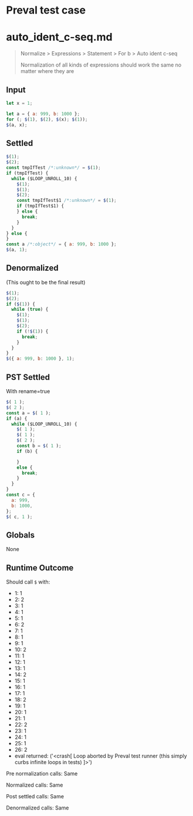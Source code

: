 # Preval test case

# auto_ident_c-seq.md

> Normalize > Expressions > Statement > For b > Auto ident c-seq
>
> Normalization of all kinds of expressions should work the same no matter where they are

## Input

`````js filename=intro
let x = 1;

let a = { a: 999, b: 1000 };
for (; $(1), $(2), $(x); $(1));
$(a, x);
`````


## Settled


`````js filename=intro
$(1);
$(2);
const tmpIfTest /*:unknown*/ = $(1);
if (tmpIfTest) {
  while ($LOOP_UNROLL_10) {
    $(1);
    $(1);
    $(2);
    const tmpIfTest$1 /*:unknown*/ = $(1);
    if (tmpIfTest$1) {
    } else {
      break;
    }
  }
} else {
}
const a /*:object*/ = { a: 999, b: 1000 };
$(a, 1);
`````


## Denormalized
(This ought to be the final result)

`````js filename=intro
$(1);
$(2);
if ($(1)) {
  while (true) {
    $(1);
    $(1);
    $(2);
    if (!$(1)) {
      break;
    }
  }
}
$({ a: 999, b: 1000 }, 1);
`````


## PST Settled
With rename=true

`````js filename=intro
$( 1 );
$( 2 );
const a = $( 1 );
if (a) {
  while ($LOOP_UNROLL_10) {
    $( 1 );
    $( 1 );
    $( 2 );
    const b = $( 1 );
    if (b) {

    }
    else {
      break;
    }
  }
}
const c = {
  a: 999,
  b: 1000,
};
$( c, 1 );
`````


## Globals


None


## Runtime Outcome


Should call `$` with:
 - 1: 1
 - 2: 2
 - 3: 1
 - 4: 1
 - 5: 1
 - 6: 2
 - 7: 1
 - 8: 1
 - 9: 1
 - 10: 2
 - 11: 1
 - 12: 1
 - 13: 1
 - 14: 2
 - 15: 1
 - 16: 1
 - 17: 1
 - 18: 2
 - 19: 1
 - 20: 1
 - 21: 1
 - 22: 2
 - 23: 1
 - 24: 1
 - 25: 1
 - 26: 2
 - eval returned: ('<crash[ Loop aborted by Preval test runner (this simply curbs infinite loops in tests) ]>')

Pre normalization calls: Same

Normalized calls: Same

Post settled calls: Same

Denormalized calls: Same
